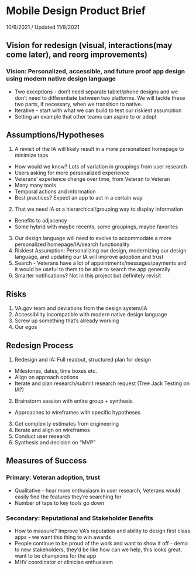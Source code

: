 # Mobile Design Product Brief
10/6/2021 / Updated 11/8/2021

## Vision for redesign (visual, interactions(may come later), and reorg improvements)

### Vision: Personalized, accessible, and future proof app design using modern native design language 

- Two exceptions - don’t need separate tablet/phone designs and we don’t need to differentiate between two platforms. We will tackle these two parts, if necessary, when we transition to native.
- Iterative - start with what we can build to test our riskiest assumption
- Setting an example that other teams can aspire to or adopt


## Assumptions/Hypotheses 
1. A revisit of the IA will likely result in a more personalized homepage to minimize taps
- How would we know? Lots of variation in groupings from user research
- Users asking for more personalized experience 
- Veterans’ experience change over time, from Veteran to Veteran 
- Many many tools 
- Temporal actions and information 
- Best practices? Expect an app to act in a certain way
2. That we need IA or a hierarchical/grouping way to display information 
- Benefits to adjacency 
- Some hybrid with maybe recents, some groupings, maybe favorites 
3. Our design language will need to evolve to accommodate a more personalized homepage/IA/search functionality 
4. Riskiest Assumption: Personalizing our design, modernizing our design language, and updating our IA will improve adoption and trust 
5. Search - Veterans have a lot of appointments/messages/payments and it would be useful to them to be able to search the app generally 
6. Smarter notifications? Not in this project but definitely revisit 

## Risks
1. VA.gov team and deviations from the design system/IA
2. Accessibility incompatible with modern native design language 
3. Screw up something that’s already working
4. Our egos 

## Redesign Process 
1. Redesign and IA: Full readout, structured plan for design 
- Milestones, dates, time boxes etc. 
- Align on approach options
- Iterate and plan research/submit research request (Tree Jack Testing on IA?)
2. Brainstorm session with entire group + synthesis 
- Approaches to wireframes with specific hypotheses 
3. Get complexity estimates from engineering
4. Iterate and align on wireframes
5. Conduct user research 
6. Synthesis and decision on “MVP”

## Measures of Success
### Primary: Veteran adoption, trust 
- Qualitative - hear more enthusiasm in user research, Veterans would easily find the features they’re searching for
- Number of taps to key tools go down 
### Secondary: Reputational and Stakeholder Benefits
- How to measure? Improve VA’s reputation and ability to design first class apps - we want this thing to win awards
- People continue to be proud of the work and want to show it off - demo to new stakeholders, they’d be like how can we help, this looks great, want to be champions for the app 
- MHV coordinator or clinician enthusiasm


